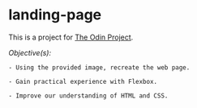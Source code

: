 # landing-page

This is a project for [The Odin Project](https://www.theodinproject.com/lessons/foundations-landing-page).

*Objective(s):*

    - Using the provided image, recreate the web page.

    - Gain practical experience with Flexbox.

    - Improve our understanding of HTML and CSS.